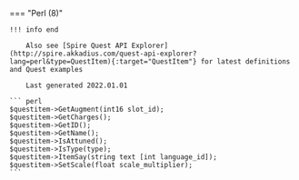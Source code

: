 === "Perl (8)"

    !!! info end

        Also see [Spire Quest API Explorer](http://spire.akkadius.com/quest-api-explorer?lang=perl&type=QuestItem){:target="QuestItem"} for latest definitions and Quest examples

        Last generated 2022.01.01

    ``` perl
    $questitem->GetAugment(int16 slot_id);
    $questitem->GetCharges();
    $questitem->GetID();
    $questitem->GetName();
    $questitem->IsAttuned();
    $questitem->IsType(type);
    $questitem->ItemSay(string text [int language_id]);
    $questitem->SetScale(float scale_multiplier);
    ```
